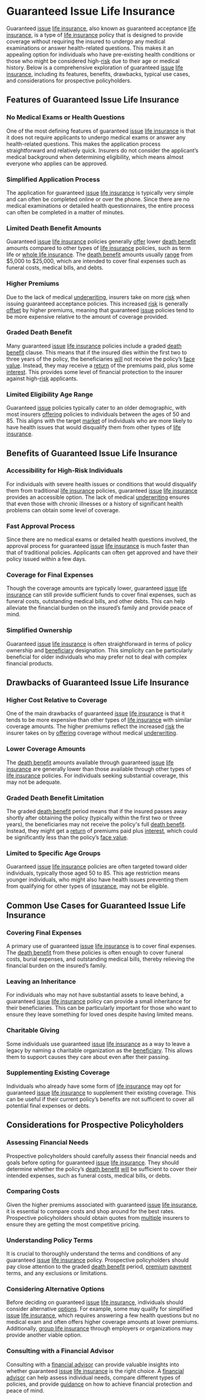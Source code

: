 # Guaranteed Issue Life Insurance

Guaranteed [issue](../i/issue.md) [life insurance](../l/life_insurance.md), also known as guaranteed acceptance [life insurance](../l/life_insurance.md), is a type of [life insurance](../l/life_insurance.md) policy that is designed to provide coverage without requiring the insured to undergo any medical examinations or answer health-related questions. This makes it an appealing option for individuals who have pre-existing health conditions or those who might be considered high-[risk](../r/risk.md) due to their age or medical history. Below is a comprehensive exploration of guaranteed [issue](../i/issue.md) [life insurance](../l/life_insurance.md), including its features, benefits, drawbacks, typical use cases, and considerations for prospective policyholders.

## Features of Guaranteed Issue Life Insurance

### No Medical Exams or Health Questions
One of the most defining features of guaranteed [issue](../i/issue.md) [life insurance](../l/life_insurance.md) is that it does not require applicants to undergo medical exams or answer any health-related questions. This makes the application process straightforward and relatively quick. Insurers do not consider the applicant’s medical background when determining eligibility, which means almost everyone who applies can be approved.

### Simplified Application Process
The application for guaranteed [issue](../i/issue.md) [life insurance](../l/life_insurance.md) is typically very simple and can often be completed online or over the phone. Since there are no medical examinations or detailed health questionnaires, the entire process can often be completed in a matter of minutes.

### Limited Death Benefit Amounts
Guaranteed [issue](../i/issue.md) [life insurance](../l/life_insurance.md) policies generally [offer](../o/offer.md) lower [death benefit](../d/death_benefit.md) amounts compared to other types of [life insurance](../l/life_insurance.md) policies, such as term life or [whole life insurance](../w/whole_life_insurance.md). The [death benefit](../d/death_benefit.md) amounts usually [range](../r/range.md) from $5,000 to $25,000, which are intended to cover final expenses such as funeral costs, medical bills, and debts.

### Higher Premiums
Due to the lack of medical [underwriting](../u/underwriting.md), insurers take on more [risk](../r/risk.md) when issuing guaranteed acceptance policies. This increased [risk](../r/risk.md) is generally [offset](../o/offset.md) by higher premiums, meaning that guaranteed [issue](../i/issue.md) policies tend to be more expensive relative to the amount of coverage provided.

### Graded Death Benefit
Many guaranteed [issue](../i/issue.md) [life insurance](../l/life_insurance.md) policies include a graded [death benefit](../d/death_benefit.md) clause. This means that if the insured dies within the first two to three years of the policy, the beneficiaries [will](../w/will.md) not receive the policy’s [face value](../f/face_value.md). Instead, they may receive a [return](../r/return.md) of the premiums paid, plus some [interest](../i/interest.md). This provides some level of financial protection to the insurer against high-[risk](../r/risk.md) applicants.

### Limited Eligibility Age Range
Guaranteed [issue](../i/issue.md) policies typically cater to an older demographic, with most insurers [offering](../o/offering.md) policies to individuals between the ages of 50 and 85. This aligns with the target [market](../m/market.md) of individuals who are more likely to have health issues that would disqualify them from other types of [life insurance](../l/life_insurance.md).

## Benefits of Guaranteed Issue Life Insurance

### Accessibility for High-Risk Individuals
For individuals with severe health issues or conditions that would disqualify them from traditional [life insurance](../l/life_insurance.md) policies, guaranteed [issue](../i/issue.md) [life insurance](../l/life_insurance.md) provides an accessible option. The lack of medical [underwriting](../u/underwriting.md) ensures that even those with chronic illnesses or a history of significant health problems can obtain some level of coverage.

### Fast Approval Process
Since there are no medical exams or detailed health questions involved, the approval process for guaranteed [issue](../i/issue.md) [life insurance](../l/life_insurance.md) is much faster than that of traditional policies. Applicants can often get approved and have their policy issued within a few days.

### Coverage for Final Expenses
Though the coverage amounts are typically lower, guaranteed [issue](../i/issue.md) [life insurance](../l/life_insurance.md) can still provide sufficient funds to cover final expenses, such as funeral costs, outstanding medical bills, and other debts. This can help alleviate the financial burden on the insured’s family and provide peace of mind.

### Simplified Ownership
Guaranteed [issue](../i/issue.md) [life insurance](../l/life_insurance.md) is often straightforward in terms of policy ownership and [beneficiary](../b/beneficiary.md) designation. This simplicity can be particularly beneficial for older individuals who may prefer not to deal with complex financial products.

## Drawbacks of Guaranteed Issue Life Insurance

### Higher Cost Relative to Coverage
One of the main drawbacks of guaranteed [issue](../i/issue.md) [life insurance](../l/life_insurance.md) is that it tends to be more expensive than other types of [life insurance](../l/life_insurance.md) with similar coverage amounts. The higher premiums reflect the increased [risk](../r/risk.md) the insurer takes on by [offering](../o/offering.md) coverage without medical [underwriting](../u/underwriting.md).

### Lower Coverage Amounts
The [death benefit](../d/death_benefit.md) amounts available through guaranteed [issue](../i/issue.md) [life insurance](../l/life_insurance.md) are generally lower than those available through other types of [life insurance](../l/life_insurance.md) policies. For individuals seeking substantial coverage, this may not be adequate.

### Graded Death Benefit Limitation
The graded [death benefit](../d/death_benefit.md) period means that if the insured passes away shortly after obtaining the policy (typically within the first two or three years), the beneficiaries may not receive the policy's full [death benefit](../d/death_benefit.md). Instead, they might get a [return](../r/return.md) of premiums paid plus [interest](../i/interest.md), which could be significantly less than the policy’s [face value](../f/face_value.md).

### Limited to Specific Age Groups
Guaranteed [issue](../i/issue.md) [life insurance](../l/life_insurance.md) policies are often targeted toward older individuals, typically those aged 50 to 85. This age restriction means younger individuals, who might also have health issues preventing them from qualifying for other types of [insurance](../i/insurance.md), may not be eligible.

## Common Use Cases for Guaranteed Issue Life Insurance

### Covering Final Expenses
A primary use of guaranteed [issue](../i/issue.md) [life insurance](../l/life_insurance.md) is to cover final expenses. The [death benefit](../d/death_benefit.md) from these policies is often enough to cover funeral costs, burial expenses, and outstanding medical bills, thereby relieving the financial burden on the insured’s family.

### Leaving an Inheritance
For individuals who may not have substantial assets to leave behind, a guaranteed [issue](../i/issue.md) [life insurance](../l/life_insurance.md) policy can provide a small inheritance for their beneficiaries. This can be particularly important for those who want to ensure they leave something for loved ones despite having limited means.

### Charitable Giving
Some individuals use guaranteed [issue](../i/issue.md) [life insurance](../l/life_insurance.md) as a way to leave a legacy by naming a charitable organization as the [beneficiary](../b/beneficiary.md). This allows them to support causes they care about even after their passing.

### Supplementing Existing Coverage
Individuals who already have some form of [life insurance](../l/life_insurance.md) may opt for guaranteed [issue](../i/issue.md) [life insurance](../l/life_insurance.md) to supplement their existing coverage. This can be useful if their current policy’s benefits are not sufficient to cover all potential final expenses or debts.

## Considerations for Prospective Policyholders

### Assessing Financial Needs
Prospective policyholders should carefully assess their financial needs and goals before opting for guaranteed [issue](../i/issue.md) [life insurance](../l/life_insurance.md). They should determine whether the policy’s [death benefit](../d/death_benefit.md) [will](../w/will.md) be sufficient to cover their intended expenses, such as funeral costs, medical bills, or debts.

### Comparing Costs
Given the higher premiums associated with guaranteed [issue](../i/issue.md) [life insurance](../l/life_insurance.md), it is essential to compare costs and shop around for the best rates. Prospective policyholders should obtain quotes from [multiple](../m/multiple.md) insurers to ensure they are getting the most competitive pricing.

### Understanding Policy Terms
It is crucial to thoroughly understand the terms and conditions of any guaranteed [issue](../i/issue.md) [life insurance](../l/life_insurance.md) policy. Prospective policyholders should pay close attention to the graded [death benefit](../d/death_benefit.md) period, [premium](../p/premium.md) [payment](../p/payment.md) terms, and any exclusions or limitations.

### Considering Alternative Options
Before deciding on guaranteed [issue](../i/issue.md) [life insurance](../l/life_insurance.md), individuals should consider alternative [options](../o/options.md). For example, some may qualify for simplified [issue](../i/issue.md) [life insurance](../l/life_insurance.md), which requires answering a few health questions but no medical exam and often offers higher coverage amounts at lower premiums. Additionally, [group life insurance](../g/group_life_insurance.md) through employers or organizations may provide another viable option.

### Consulting with a Financial Advisor
Consulting with a [financial advisor](../f/financial_advisor.md) can provide valuable insights into whether guaranteed [issue](../i/issue.md) [life insurance](../l/life_insurance.md) is the right choice. A [financial advisor](../f/financial_advisor.md) can help assess individual needs, compare different types of policies, and provide [guidance](../g/guidance.md) on how to achieve financial protection and peace of mind.